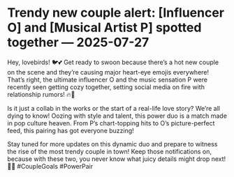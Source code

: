 # Trendy new couple alert: [Influencer O] and [Musical Artist P] spotted together — 2025-07-27

Hey, lovebirds! 🐦💕 Get ready to swoon because there’s a hot new couple on the scene and they’re causing major heart-eye emojis everywhere! That’s right, the ultimate influencer O and the music sensation P were recently seen getting cozy together, setting social media on fire with relationship rumors! 🔥📸

Is it just a collab in the works or the start of a real-life love story? We’re all dying to know! Oozing with style and talent, this power duo is a match made in pop culture heaven. From P’s chart-topping hits to O’s picture-perfect feed, this pairing has got everyone buzzing!

Stay tuned for more updates on this dynamic duo and prepare to witness the rise of the most trendy couple in town! Keep those notifications on, because with these two, you never know what juicy details might drop next! 💫🎶 #CoupleGoals #PowerPair